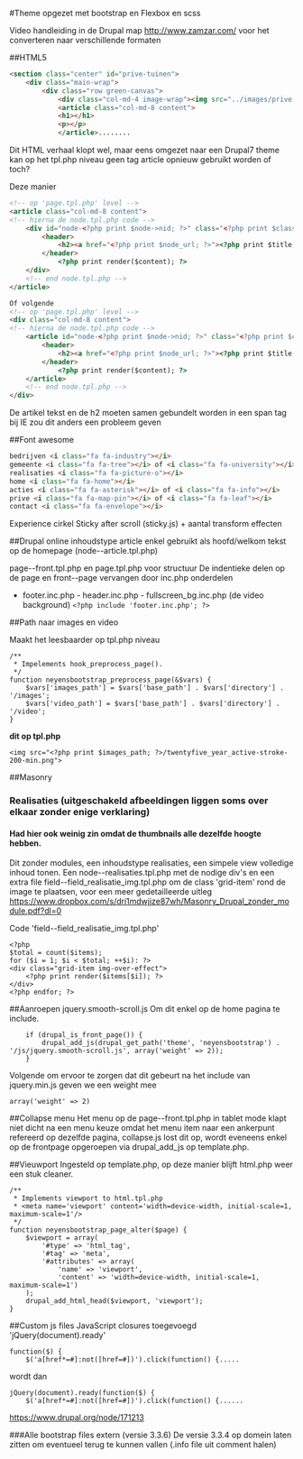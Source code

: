 #Theme opgezet met bootstrap en Flexbox en scss

Video handleiding in de Drupal map
http://www.zamzar.com/ voor het converteren naar verschillende formaten

##HTML5
```html
<section class="center" id="prive-tuinen">
    <div class="main-wrap">
        <div class="row green-canvas">
            <div class="col-md-4 image-wrap"><img src="../images/prive.jpg"></div>
            <article class="col-md-8 content">
            <h1></h1>
            <p></p>
            </article>........
```
Dit HTML verhaal klopt wel, maar eens omgezet naar een Drupal7 theme kan op het tpl.php niveau
geen tag article opnieuw gebruikt worden of toch?

Deze manier
```html
<!-- op 'page.tpl.php' level -->
<article class="col-md-8 content">
<!-- hierna de node.tpl.php code -->
    <div id="node-<?php print $node->nid; ?>" class="<?php print $classes; ?> clearfix"<?php print $attributes; ?>>
        <header>
            <h2><a href="<?php print $node_url; ?>"><?php print $title; ?></a></h2>
        </header>
            <?php print render($content); ?>
    </div>
    <!-- end node.tpl.php -->
</article>
```
```html
Of volgende
<!-- op 'page.tpl.php' level -->
<div class="col-md-8 content">
<!-- hierna de node.tpl.php code -->
    <article id="node-<?php print $node->nid; ?>" class="<?php print $classes; ?> clearfix"<?php print $attributes; ?>>
        <header>
            <h2><a href="<?php print $node_url; ?>"><?php print $title; ?></a></h2>
        </header>
            <?php print render($content); ?>
    </article>
    <!-- end node.tpl.php -->
</div>
```
De artikel tekst en de h2 moeten samen gebundelt worden in een span tag bij IE zou dit
anders een probleem geven


##Font awesome
```html
bedrijven <i class="fa fa-industry"></i>
gemeente <i class="fa fa-tree"></i> of <i class="fa fa-university"></i>
realisaties <i class="fa fa-picture-o"></i>
home <i class="fa fa-home"></i>
acties <i class="fa fa-asterisk"></i> of <i class="fa fa-info"></i>
prive <i class="fa fa-map-pin"></i> of <i class="fa fa-leaf"></i>
contact <i class="fa fa-envelope"></i>
```
Experience cirkel Sticky after scroll (sticky.js) + aantal transform effecten

##Drupal online
inhoudstype article enkel gebruikt als hoofd/welkom tekst op de homepage (node--article.tpl.php)

page--front.tpl.php en page.tpl.php voor structuur
De indentieke delen op de page en front--page vervangen door inc.php onderdelen
- footer.inc.php - header.inc.php - fullscreen_bg.inc.php (de video background)
```<?php include 'footer.inc.php'; ?> ```

##Path naar images en video

Maakt het leesbaarder op tpl.php niveau
```
/**
 * Impelements hook_preprocess_page().
 */
function neyensbootstrap_preprocess_page(&$vars) {
    $vars['images_path'] = $vars['base_path'] . $vars['directory'] . '/images';
    $vars['video_path'] = $vars['base_path'] . $vars['directory'] . '/video';
}
```
**dit op tpl.php**
```
<img src="<?php print $images_path; ?>/twentyfive_year_active-stroke-200-min.png">
```

##Masonry
### Realisaties (uitgeschakeld afbeeldingen liggen soms over elkaar zonder enige verklaring)
#### Had hier ook weinig zin omdat de thumbnails alle dezelfde hoogte hebben.
Dit zonder modules, een inhoudstype realisaties, een simpele view volledige inhoud tonen.
Een node--realisaties.tpl.php met de nodige div's en een extra file field--field_realisatie_img.tpl.php
om de class 'grid-item' rond de image te plaatsen, voor een meer gedetailleerde uitleg
https://www.dropbox.com/s/dri1mdwjjze87wh/Masonry_Drupal_zonder_module.pdf?dl=0

Code 'field--field_realisatie_img.tpl.php'
```
<?php
$total = count($items);
for ($i = 1; $i < $total; ++$i): ?>
<div class="grid-item img-over-effect">
    <?php print render($items[$i]); ?>
</div>
<?php endfor; ?>
```

##Aanroepen jquery.smooth-scroll.js
Om dit enkel op de home pagina te include.
```
    if (drupal_is_front_page()) {
        drupal_add_js(drupal_get_path('theme', 'neyensbootstrap') . '/js/jquery.smooth-scroll.js', array('weight' => 2));
    }
```
Volgende om ervoor te zorgen dat dit gebeurt na het include van jquery.min.js geven we een weight mee
```
array('weight' => 2)
```

##Collapse menu
Het menu op de page--front.tpl.php in tablet mode klapt niet dicht na een menu keuze
omdat het menu item naar een ankerpunt refereerd op dezelfde pagina, collapse.js lost dit op, wordt eveneens
enkel op de frontpage opgeroepen via drupal_add_js op template.php.

##Vieuwport
Ingesteld op template.php, op deze manier blijft html.php weer een stuk cleaner.
```
/**
 * Implements viewport to html.tpl.php
 * <meta name='viewport' content='width=device-width, initial-scale=1, maximum-scale=1'/>
 */
function neyensbootstrap_page_alter($page) {
    $viewport = array(
        '#type' => 'html_tag',
        '#tag' => 'meta',
        '#attributes' => array(
            'name' => 'viewport',
            'content' => 'width=device-width, initial-scale=1, maximum-scale=1')
    );
    drupal_add_html_head($viewport, 'viewport');
}
```

##Custom js files
JavaScript closures toegevoegd 'jQuery(document).ready'
```
function($) {
	$('a[href*=#]:not([href=#])').click(function() {.....
```
wordt dan
```
jQuery(document).ready(function($) {
	$('a[href*=#]:not([href=#])').click(function() {......
```
https://www.drupal.org/node/171213

###Alle bootstrap files extern (versie 3.3.6)
De versie 3.3.4 op domein laten zitten om eventueel terug te kunnen vallen (.info file uit comment halen)



